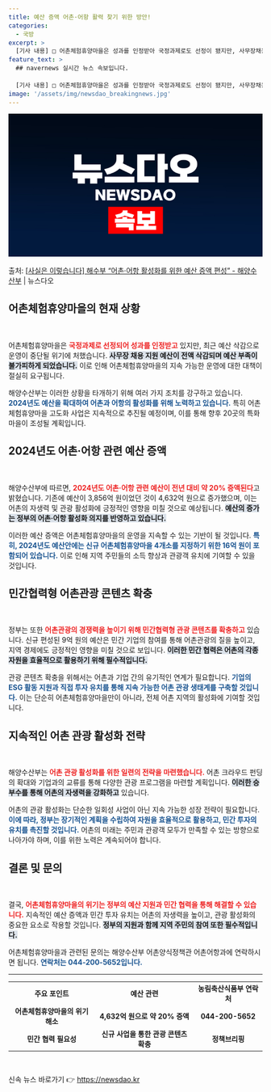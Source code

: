 ```yaml
---
title: 예산 증액 어촌·어항 활력 찾기 위한 방안!
categories:
  - 국방
excerpt: >
  [기사 내용] □ 어촌체험휴양마을은 성과를 인정받아 국정과제로도 선정이 됐지만, 사무장채용지원 예산 등이 전…
feature_text: >
  ## navernews 실시간 뉴스 속보입니다.

  [기사 내용] □ 어촌체험휴양마을은 성과를 인정받아 국정과제로도 선정이 됐지만, 사무장채용지원 예산 등이 전…
image: '/assets/img/newsdao_breakingnews.jpg'
---
```


![뉴스다오 속보](/assets/img/newsdao_breakingnews.jpg)

<p>출처: <a href="https://newsdao.kr/2127" rel="dofollow">[사실은 이렇습니다] 해수부 “어촌·어항 활성화를 위한 예산 증액 편성” - 해양수산부</a> | 뉴스다오</p>

<h2 data-ke-size="size26">어촌체험휴양마을의 현재 상황</h2>

<p data-ke-size="size16">&nbsp;</p>

어촌체험휴양마을은 <b><span style="color: #ee2323;">국정과제로 선정되어 성과를 인정받고</span></b> 있지만, 최근 예산 삭감으로 운영이 중단될 위기에 처했습니다. <b><span style="background-color: #21538527;">사무장 채용 지원 예산이 전액 삭감되며 예산 부족이 불가피하게 되었습니다.</span></b> 이로 인해 어촌체험휴양마을의 지속 가능한 운영에 대한 대책이 절실히 요구됩니다.

해양수산부는 이러한 상황을 타개하기 위해 여러 가지 조치를 강구하고 있습니다. <b><span style="color: #1a5490;">2024년도 예산을 확대하여 어촌과 어항의 활성화를 위해 노력하고 있습니다.</span></b> 특히 어촌체험휴양마을 고도화 사업은 지속적으로 추진될 예정이며, 이를 통해 향후 20곳의 특화 마을이 조성될 계획입니다.

<h2 data-ke-size="size26">2024년도 어촌·어항 관련 예산 증액</h2>

<p data-ke-size="size16">&nbsp;</p>

해양수산부에 따르면, <b><span style="color: #ee2323;">2024년도 어촌·어항 관련 예산이 전년 대비 약 20% 증액된다</span></b>고 밝혔습니다. 기존에 예산이 3,856억 원이었던 것이 4,632억 원으로 증가했으며, 이는 어촌의 자생력 및 관광 활성화에 긍정적인 영향을 미칠 것으로 예상됩니다. <b><span style="background-color: #21538527;">예산의 증가는 정부의 어촌·어항 활성화 의지를 반영하고 있습니다.</span></b> 

이러한 예산 증액은 어촌체험휴양마을의 운영을 지속할 수 있는 기반이 될 것입니다. <b><span style="color: #1a5490;">특히, 2024년도 예산안에는 신규 어촌체험휴양마을 4개소를 지정하기 위한 16억 원이 포함되어 있습니다.</span></b> 이로 인해 지역 주민들의 소득 향상과 관광객 유치에 기여할 수 있을 것입니다.

<h2 data-ke-size="size26">민간협력형 어촌관광 콘텐츠 확충</h2>

<p data-ke-size="size16">&nbsp;</p>

정부는 또한 <b><span style="color: #ee2323;">어촌관광의 경쟁력을 높이기 위해 민간협력형 관광 콘텐츠를 확충하고</span></b> 있습니다. 신규 편성된 9억 원의 예산은 민간 기업의 참여를 통해 어촌관광의 질을 높이고, 지역 경제에도 긍정적인 영향을 미칠 것으로 보입니다. <b><span style="background-color: #21538527;">이러한 민간 협력은 어촌의 각종 자원을 효율적으로 활용하기 위해 필수적입니다.</span></b> 

관광 콘텐츠 확충을 위해서는 어촌과 기업 간의 유기적인 연계가 필요합니다. <b><span style="color: #1a5490;">기업의 ESG 활동 지원과 직접 투자 유치를 통해 지속 가능한 어촌 관광 생태계를 구축할 것입니다.</span></b> 이는 단순히 어촌체험휴양마을만이 아니라, 전체 어촌 지역의 활성화에 기여할 것입니다.

<h2 data-ke-size="size26">지속적인 어촌 관광 활성화 전략</h2>

<p data-ke-size="size16">&nbsp;</p>

해양수산부는 <b><span style="color: #ee2323;">어촌 관광 활성화를 위한 일련의 전략을 마련했습니다.</span></b> 어촌 크라우드 펀딩의 확대와 기업과의 교류를 통해 다양한 관광 프로그램을 마련할 계획입니다. <b><span style="background-color: #21538527;">이러한 승부수를 통해 어촌의 자생력을 강화하고</span></b> 있습니다. 

어촌의 관광 활성화는 단순한 일회성 사업이 아닌 지속 가능한 성장 전략이 필요합니다. <b><span style="color: #1a5490;">이에 따라, 정부는 장기적인 계획을 수립하여 자원을 효율적으로 활용하고, 민간 투자의 유치를 촉진할 것입니다.</span></b> 어촌의 미래는 주민과 관광객 모두가 만족할 수 있는 방향으로 나아가야 하며, 이를 위한 노력은 계속되어야 합니다.

<h2 data-ke-size="size26">결론 및 문의</h2>

<p data-ke-size="size16">&nbsp;</p>

결국, <b><span style="color: #ee2323;">어촌체험휴양마을의 위기는 정부의 예산 지원과 민간 협력을 통해 해결할 수 있습니다.</span></b> 지속적인 예산 증액과 민간 투자 유치는 어촌의 자생력을 높이고, 관광 활성화의 중요한 요소로 작용할 것입니다. <b><span style="background-color: #21538527;">정부의 지원과 함께 지역 주민의 참여 또한 필수적입니다.</span></b> 

어촌체험휴양마을과 관련된 문의는 해양수산부 어촌양식정책관 어촌어항과에 연락하시면 됩니다. <b><span style="color: #1a5490;">연락처는 044-200-5652입니다.</span></b>

<hr />

<table style="width: 100%; border-collapse: collapse;">
<tr>
<td style="text-align: center; height: 17px;"><b>주요 포인트</b></td>
<td style="text-align: center; height: 17px;"><b>예산 관련</b></td>
<td style="text-align: center; height: 17px;"><b>농림축산식품부 연락처</b></td>
</tr>
<tr>
<td style="text-align: center; height: 17px;"><b>어촌체험휴양마을의 위기 해소</b></td>
<td style="text-align: center; height: 17px;"><b>4,632억 원으로 약 20% 증액</b></td>
<td style="text-align: center; height: 17px;"><b>044-200-5652</b></td>
</tr>
<tr>
<td style="text-align: center; height: 17px;"><b>민간 협력 필요성</b></td>
<td style="text-align: center; height: 17px;"><b>신규 사업을 통한 관광 콘텐츠 확충</b></td>
<td style="text-align: center; height: 17px;"><b>정책브리핑</b></td>
</tr>
</table> 

<p data-ke-size="size16">&nbsp;</p> 

신속 뉴스 바로가기 👉 <a href="https://newsdao.kr" rel="dofollow">https://newsdao.kr</a>


